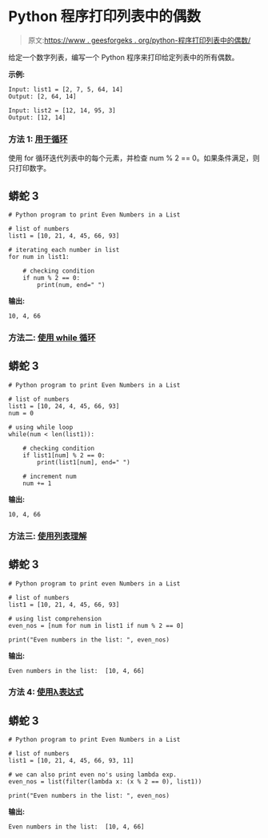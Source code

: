 # Python 程序打印列表中的偶数

> 原文:[https://www . geesforgeks . org/python-程序打印列表中的偶数/](https://www.geeksforgeeks.org/python-program-to-print-even-numbers-in-a-list/)

给定一个数字列表，编写一个 Python 程序来打印给定列表中的所有偶数。

**示例:**

```
Input: list1 = [2, 7, 5, 64, 14]
Output: [2, 64, 14]

Input: list2 = [12, 14, 95, 3]
Output: [12, 14]
```

### **方法 1:** [**用于循环**](https://www.geeksforgeeks.org/loops-in-python/)

使用 for 循环迭代列表中的每个元素，并检查 num % 2 == 0。如果条件满足，则只打印数字。

## 蟒蛇 3

```
# Python program to print Even Numbers in a List

# list of numbers
list1 = [10, 21, 4, 45, 66, 93]

# iterating each number in list
for num in list1:

    # checking condition
    if num % 2 == 0:
        print(num, end=" ")
```

**输出:**

```
10, 4, 66
```

### **方法二:** [**使用 while 循环**](https://www.geeksforgeeks.org/loops-in-python/)

## 蟒蛇 3

```
# Python program to print Even Numbers in a List

# list of numbers
list1 = [10, 24, 4, 45, 66, 93]
num = 0

# using while loop
while(num < len(list1)):

    # checking condition
    if list1[num] % 2 == 0:
        print(list1[num], end=" ")

    # increment num
    num += 1
```

**输出:**

```
10, 4, 66
```

### **方法三:** [**使用列表理解**](https://www.geeksforgeeks.org/python-list-comprehension-and-slicing/)

## 蟒蛇 3

```
# Python program to print even Numbers in a List

# list of numbers
list1 = [10, 21, 4, 45, 66, 93]

# using list comprehension
even_nos = [num for num in list1 if num % 2 == 0]

print("Even numbers in the list: ", even_nos)
```

**输出:**

```
Even numbers in the list:  [10, 4, 66]
```

### **方法 4:** [**使用λ表达式**](https://www.geeksforgeeks.org/python-lambda-anonymous-functions-filter-map-reduce/)

## 蟒蛇 3

```
# Python program to print Even Numbers in a List

# list of numbers
list1 = [10, 21, 4, 45, 66, 93, 11]

# we can also print even no's using lambda exp.
even_nos = list(filter(lambda x: (x % 2 == 0), list1))

print("Even numbers in the list: ", even_nos)
```

**输出:**

```
Even numbers in the list:  [10, 4, 66]
```